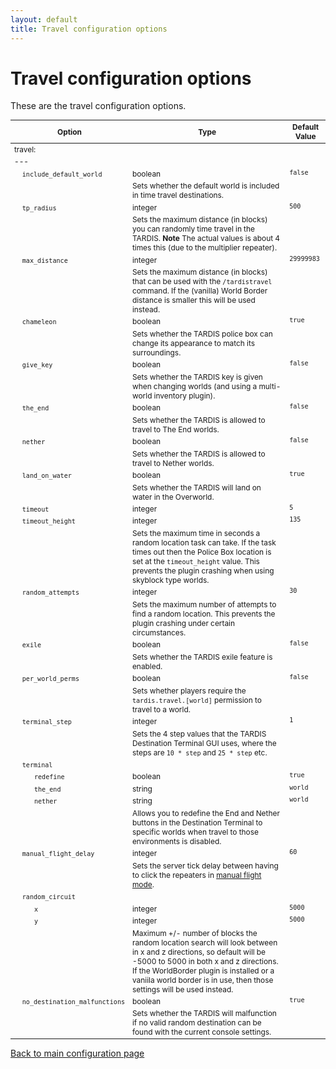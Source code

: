 ```yaml
---
layout: default
title: Travel configuration options
---
```


# Travel configuration options

These are the travel configuration options.

<style type="text/css">
			table, table code { font-size:85%; }
			td { vertical-align:top; }
			td.noborder { border-bottom: none; }
			tr.coption { background-color: #eee; }
		</style>

| Option | Type | Default Value |
| --- | --- | --- |
| travel: |
| --- |
| &nbsp;&nbsp;&nbsp;&nbsp;`include_default_world` | boolean | `false` |
| &nbsp; | Sets whether the default world is included in time travel destinations. |
| &nbsp;&nbsp;&nbsp;&nbsp;`tp_radius` | integer | `500` |
| &nbsp; | Sets the maximum distance (in blocks) you can randomly time travel in the TARDIS. **Note** The actual values is about 4 times this (due to the multiplier repeater). |
| &nbsp;&nbsp;&nbsp;&nbsp;`max_distance` | integer | `29999983` |
| &nbsp; | Sets the maximum distance (in blocks) that can be used with the `/tardistravel` command. If the (vanilla) World Border distance is smaller this will be used instead. |
| &nbsp;&nbsp;&nbsp;&nbsp;`chameleon` | boolean | `true` |
| &nbsp; | Sets whether the TARDIS police box can change its appearance to match its surroundings. |
| &nbsp;&nbsp;&nbsp;&nbsp;`give_key` | boolean | `false` |
| &nbsp; | Sets whether the TARDIS key is given when changing worlds (and using a multi-world inventory plugin). |
| &nbsp;&nbsp;&nbsp;&nbsp;`the_end` | boolean | `false` |
| &nbsp; | Sets whether the TARDIS is allowed to travel to The End worlds. |
| &nbsp;&nbsp;&nbsp;&nbsp;`nether` | boolean | `false` |
| &nbsp; | Sets whether the TARDIS is allowed to travel to Nether worlds. |
| &nbsp;&nbsp;&nbsp;&nbsp;`land_on_water` | boolean | `true` |
| &nbsp; | Sets whether the TARDIS will land on water in the Overworld. |
| &nbsp;&nbsp;&nbsp;&nbsp;`timeout` | integer | `5` |
| &nbsp;&nbsp;&nbsp;&nbsp;`timeout_height` | integer | `135` |
| &nbsp; | Sets the maximum time in seconds a random location task can take. If the task times out then the Police Box location is set at the `timeout_height` value. This prevents the plugin crashing when using skyblock type worlds. |
| &nbsp;&nbsp;&nbsp;&nbsp;`random_attempts` | integer | `30` |
| &nbsp; | Sets the maximum number of attempts to find a random location. This prevents the plugin crashing under certain circumstances. |
| &nbsp;&nbsp;&nbsp;&nbsp;`exile` | boolean | `false` |
| &nbsp; | Sets whether the TARDIS exile feature is enabled. |
| &nbsp;&nbsp;&nbsp;&nbsp;`per_world_perms` | boolean | `false` |
| &nbsp; | Sets whether players require the `tardis.travel.[world]` permission to travel to a world. |
| &nbsp;&nbsp;&nbsp;&nbsp;`terminal_step` | integer | `1` |
| &nbsp; | Sets the 4 step values that the TARDIS Destination Terminal GUI uses, where the steps are `10 * step` and `25 * step` etc. |
| &nbsp;&nbsp;&nbsp;&nbsp;`terminal` |
| &nbsp;&nbsp;&nbsp;&nbsp;&nbsp;&nbsp;&nbsp;&nbsp;&nbsp;&nbsp;`redefine` | boolean | `true` |
| &nbsp;&nbsp;&nbsp;&nbsp;&nbsp;&nbsp;&nbsp;&nbsp;&nbsp;&nbsp;`the_end` | string | `world` |
| &nbsp;&nbsp;&nbsp;&nbsp;&nbsp;&nbsp;&nbsp;&nbsp;&nbsp;&nbsp;`nether` | string | `world` |
| &nbsp; | Allows you to redefine the End and Nether buttons in the Destination Terminal to specific worlds when travel to those environments is disabled. |
| &nbsp;&nbsp;&nbsp;&nbsp;`manual_flight_delay` | integer | `60` |
| &nbsp; | Sets the server tick delay between having to click the repeaters in [manual flight mode](flight-modes.html). |
| &nbsp;&nbsp;&nbsp;&nbsp;`random_circuit` |
| &nbsp;&nbsp;&nbsp;&nbsp;&nbsp;&nbsp;&nbsp;&nbsp;&nbsp;&nbsp;`x` | integer | `5000` |
| &nbsp;&nbsp;&nbsp;&nbsp;&nbsp;&nbsp;&nbsp;&nbsp;&nbsp;&nbsp;`y` | integer | `5000` |
| &nbsp; | Maximum +/- number of blocks the random location search will look between in x and z directions, so default will be -5000 to 5000 in both x and z directions. If the WorldBorder plugin is installed or a vaniila world border is in use, then those settings will be used instead. |
| &nbsp;&nbsp;&nbsp;&nbsp;`no_destination_malfunctions` | boolean | `true` |
| &nbsp; | Sets whether the TARDIS will malfunction if no valid random destination can be found with the current console settings. |

[Back to main configuration page](configuration.html)

